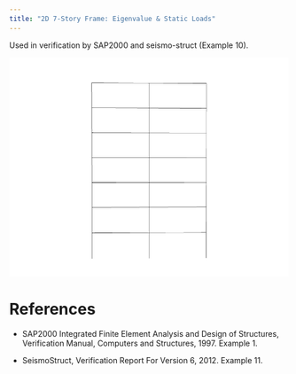 ```yaml
---
title: "2D 7-Story Frame: Eigenvalue & Static Loads"
---
```


Used in verification by SAP2000 and seismo-struct (Example 10).

![7-Story frame.](img/frame-0005.png)

# References

- SAP2000 Integrated Finite Element Analysis and Design of Structures, Verification Manual, 
  Computers and Structures, 1997. Example 1.

- SeismoStruct, Verification Report For Version 6, 2012. Example 11.

